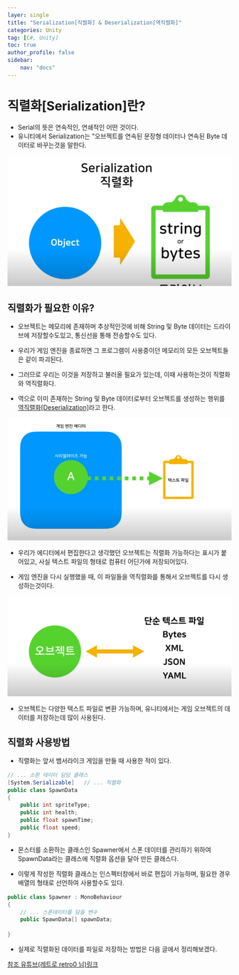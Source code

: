 ```yaml
---
layer: single
title: "Serialization[직렬화] & Deserialization[역직렬화]"
categories: Unity
tag: [C#, Unity]
toc: true
author_profile: false
sidebar: 
    nav: "docs"
---
```





# 직렬화[Serialization]란?

- Serial의 뜻은 연속적인, 연쇄적인 어떤 것이다.
- 유니티에서 Serialization는 "오브젝트를 연속된 문장형 데이터나 연속된 Byte 데이터로 바꾸는것을 말한다.

![image](/images/2024/2024-05-23/capture_1.PNG)


## 직렬화가 필요한 이유?

- 오브젝트는 메모리에 존재하며 추상적인것에 비해 String 및 Byte 데이터는 드라이브에 저장할수도있고, 통신선을 통해 전송할수도 있다.

- 우리가 게임 엔진을 종료하면 그 프로그램이 사용중이던 메모리의 모든 오브젝트들은 같이 파괴된다. 

- 그러므로 우리는 이것을 저장하고 불러올 필요가 있는데, 이때 사용하는것이 직렬화와 역직렬화다.

- 역으로 이미 존재하는 String 및 Byte 데이터로부터 오브젝트를 생성하는 행위를 <u>역직렬화[Deserialization]</u>라고 한다.

![image](/images/2024/2024-05-23/capture_2.PNG)


- 우리가 에디터에서 편집한다고 생각했던 오브젝트는 직렬화 가능하다는 표시가 붙어있고, 사실 텍스트 파일의 형태로 컴퓨터 어딘가에 저장되어있다.

- 게임 엔진을 다시 실행했을 때, 이 파일들을 역직렬화를 통해서 오브젝트를 다시 생성하는것이다.

![image](/images/2024/2024-05-23/capture_3.PNG)

- 오브젝트는 다양한 텍스트 파일로 변환 가능하며, 유니티에서는 게임 오브젝트의 데이터를 저장하는데 많이 사용된다.


## 직렬화 사용방법

- 직렬화는 앞서 뱀서라이크 게임을 만들 때 사용한 적이 있다.

```c#
// ... 소환 데이터 담당 클래스
[System.Serializable]   // ... 직렬화  
public class SpawnData
{
    public int spriteType;
    public int health;
    public float spawnTime;
    public float speed;
}
```

- 몬스터를 소환하는 클래스인 Spawner에서 스폰 데이터를 관리하기 위하여 SpawnData라는 클래스에 직렬화 옵션을 달아 만든 클래스다.

- 이렇게 작성한 직렬화 클래스는 인스펙터창에서 바로 편집이 가능하며, 필요한 경우 배열의 형태로 선언하여 사용할수도 있다.

```c#
public class Spawner : MonoBehaviour
{
    // ... 스폰데이터를 담을 변수
    public SpawnData[] spawnData;

}
```

- 실제로 직렬화된 데이터를 파일로 저장하는 방법은 다음 글에서 정리해보겠다.


[참조 유튜브(레트로 retro0 님)링크](https://www.youtube.com/watch?v=qrQZOPZmt0w&t=0s)
